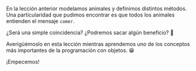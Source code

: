 En la lección anterior modelamos animales y definimos distintos métodos. Una particularidad que pudimos encontrar es que todos los animales entienden el mensaje `comer`. 

¿Será una simple coincidencia? ¿Podremos sacar algún beneficio? :thinking:

Averigüémoslo en esta lección mientras aprendemos uno de los conceptos más importantes de la programación con objetos. :grin:

¡Empecemos!
